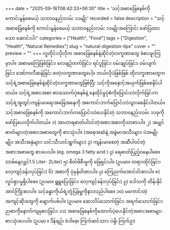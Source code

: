 +++
date = "2025-09-18T06:42:33+06:30"
title = 'သင့်အစာခြေစနစ်ကို ကောင်းမွန်စေမယ့် သဘာဝနည်းလမ်း ၁၁မျိုး'
recorded = false
description = "သင့်အစာခြေစနစ်ကို ကောင်းမွန်စေမယ့် သဘာဝနည်းလမ်း ၁၁မျိုးအကြောင်း ဖော်ပြထားသော ဆောင်းပါး"
categories = ["Health", "Food"]
tags = ["Digestion", "Health", "Natural Remedies"]
slug = "natural-digestion-tips"
cover = ""
preview = ""
+++
လူတိုင်းလိုလိုက အစာခြေစနစ်နဲ့ဆိုင်တဲ့လက္ခဏာတွေ ခံစားဖူးကြမှာပါ။ အစာမကြေဖြစ်ခြင်း၊ လေချဉ်တက်ခြင်း၊ ရင်ပူခြင်း၊ ဝမ်းချုပ်ခြင်း၊ ဝမ်းပျက်ခြင်း၊ အော်ကလီဆန်ခြင်း စတဲ့လက္ခဏာတွေပေါ့။ ဘယ်လိုပဲဖြစ်ဖြစ် ထိုလက္ခဏာတွေက သင့်ရဲ့အစာခြေစနစ်နဲ့ဆိုင်တဲ့လက္ခဏာတွေဖြစ်ပြီး သင့်ကိုအနှောင့်အယှက်ဖြစ်စေနိုင်ပါတယ်။ သင့်ရဲ့အစားအစာ စားသောက်ပုံစနစ်နဲ့ နေထိုင်မှုပုံစံကိုပြောင်းလဲလိုက်ခြင်းက သင့်ရဲ့အူတွင်းကျန်းမာရေးအခြေအနေကို အကောင်းဘက်ပြောင်းလဲသွားစေနိုင်ပါတယ်။ သင့်အစာခြေစနစ်ကို အကောင်းဘက်ကပြောင်းလဲပေးနိုင်တဲ့ သဘာဝနည်းလမ်း ၁၁ခုကို ဖော်ပြပေးလိုက်ပါတယ်။
၁) အာဟာရဓာတ်ပါဝင်တဲ့အစားအစာကိုသာစားပါ။
၂) အမျှင်ဓာတ်များတဲ့အစားအစာတွေကို စားသုံးပါ။
(အစေ့အဆံနဲ့ အခွံမာအသီးများ၊ ပဲအမျိုးမျိုး၊ အသီးအနှံများ၊ ဟင်းသီးဟင်းရွက်များ)
၃) ကျန်းမာစေတဲ့ အဆီပါဝင်တဲ့အစားအစာတွေ စားပေးပါ။
(eg. omega 3 fatty acid )
၄) ရေဓာတ်ပြည့်ဝနေပါစေ။
(တစ်နေ့လျှင်1.5 Liter- 2Liter)
၅) စိတ်ဖိစီးမှုကို ဖြေရှင်းပါ။
(ဥပမာ။ တရားထိုင်ခြင်း၊ လေ့ကျင့်ခန်းလုပ်ခြင်း)
၆) အစာကို ပုံမှန်ဝါးစားပါ။
၇) ကြေညက်အောင်ဝါးစားပါ။
၈) လှုပ်ရှားမှုရှိပါစေ။
(ဥပမာ။ ရွရွပြေးခြင်း၊ လေ့ကျင့်ခန်းလုပ်ခြင်း)
၉) ဒေါသကို ထိန်းနိုင်အာင်ကြိုးစားပါ။ သင့်ခန္ဓာကိုယ်ရဲ့တုံ့ပြန်မှု့ကိုနားလည်ပါစေ။
၁၀) မကောင်းတဲ့အကျင့်ဆိုးတွေကို ဖျောက်ပစ်ပါ။
(ဥပမာ။ ဆေးလိပ်သောက်ခြင်း၊ အရက်သောက်ခြင်း၊ ညစာကိုနောက်ကျမှစားခြင်း၊
၁၁) အစာခြေစနစ်ကိုထောက်ပံ့ပေးနိုင်တဲ့အစားအစာများစားသုံးပေးပါ။
(ဥပမာ ။ ဒိန်ချဉ်၊ ဗံဒါစေ့၊ ကြက်ဆင်သား၊ ပဲနို့၊ ကြက်ဥ၊)